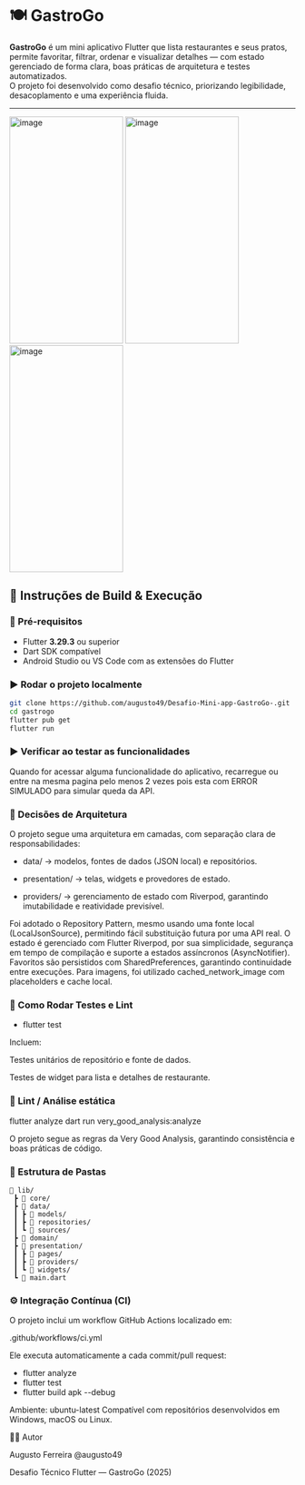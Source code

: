 # 🍽️ GastroGo

**GastroGo** é um mini aplicativo Flutter que lista restaurantes e seus pratos, permite favoritar, filtrar, ordenar e visualizar detalhes — com estado gerenciado de forma clara, boas práticas de arquitetura e testes automatizados.  
O projeto foi desenvolvido como desafio técnico, priorizando legibilidade, desacoplamento e uma experiência fluida.

---

<img width="200" height="400" alt="image" src="https://github.com/user-attachments/assets/05d994a8-1d41-4612-a9ad-8dba98004040" />
<img width="200" height="400" alt="image" src="https://github.com/user-attachments/assets/ba7e92ef-f46a-419e-88f3-52c73cb500b0" />
<img width="200" height="400" alt="image" src="https://github.com/user-attachments/assets/342d95df-4fe2-4ef0-9c84-5c1d74e40694" />


## 🚀 Instruções de Build & Execução

### 🧰 Pré-requisitos

- Flutter **3.29.3** ou superior
- Dart SDK compatível
- Android Studio ou VS Code com as extensões do Flutter

### ▶️ Rodar o projeto localmente

```bash
git clone https://github.com/augusto49/Desafio-Mini-app-GastroGo-.git
cd gastrogo
flutter pub get
flutter run
```

### ▶️ Verificar ao testar as funcionalidades

Quando for acessar alguma funcionalidade do aplicativo, recarregue ou entre na mesma pagina pelo menos 2 vezes pois esta com ERROR SIMULADO para simular queda da API.

### 🧩 Decisões de Arquitetura

O projeto segue uma arquitetura em camadas, com separação clara de responsabilidades:

- data/ → modelos, fontes de dados (JSON local) e repositórios.

- presentation/ → telas, widgets e provedores de estado.

- providers/ → gerenciamento de estado com Riverpod, garantindo imutabilidade e reatividade previsível.

Foi adotado o Repository Pattern, mesmo usando uma fonte local (LocalJsonSource), permitindo fácil substituição futura por uma API real.
O estado é gerenciado com Flutter Riverpod, por sua simplicidade, segurança em tempo de compilação e suporte a estados assíncronos (AsyncNotifier).
Favoritos são persistidos com SharedPreferences, garantindo continuidade entre execuções.
Para imagens, foi utilizado cached_network_image com placeholders e cache local.

### 🧪 Como Rodar Testes e Lint

- flutter test

Incluem:

Testes unitários de repositório e fonte de dados.

Testes de widget para lista e detalhes de restaurante.

### 🧹 Lint / Análise estática

flutter analyze
dart run very_good_analysis:analyze

O projeto segue as regras da Very Good Analysis, garantindo consistência e boas práticas de código.

### 🧱 Estrutura de Pastas

```
📁 lib/
 ┣ 📂 core/
 ┣ 📂 data/
 ┃ ┣ 📂 models/
 ┃ ┣ 📂 repositories/
 ┃ ┗ 📂 sources/
 ┣ 📂 domain/
 ┣ 📂 presentation/
 ┃ ┣ 📂 pages/
 ┃ ┣ 📂 providers/
 ┃ ┗ 📂 widgets/
 ┗ 📄 main.dart
```

### ⚙️ Integração Contínua (CI)

O projeto inclui um workflow GitHub Actions localizado em:

.github/workflows/ci.yml

Ele executa automaticamente a cada commit/pull request:

- flutter analyze
- flutter test
- flutter build apk --debug

Ambiente: ubuntu-latest
Compatível com repositórios desenvolvidos em Windows, macOS ou Linux.

👨‍💻 Autor

Augusto Ferreira @augusto49

Desafio Técnico Flutter — GastroGo (2025)

